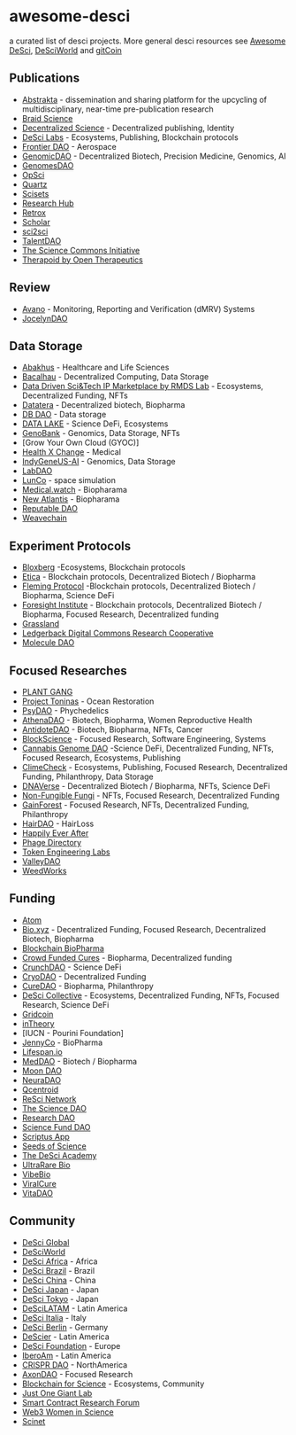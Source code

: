 # awesome-desci
a curated list of desci projects. More general desci resources see [Awesome DeSci](https://github.com/DeSciWorldDAO/awesome-desci#projects), [DeSciWorld](https://desci.world/) and [gitCoin](https://www.gitcoin.co/)

## Publications
- [Abstrakta](https://abstrakta.org/) - dissemination and sharing platform for the upcycling of multidisciplinary, near-time pre-publication research
- [Braid Science](https://mirror.xyz/0xC35e8f52006BE6A603A6a246FD13eFEA69B28a5b/vEFkDGUhVQbculeo86b8hCYx0c34b8M0yGUz5-cL7HI)
- [Decentralized Science](https://decentralized.science/) - Decentralized publishing, Identity
- [DeSci Labs](https://www.desci.com/) - Ecosystems, Publishing, Blockchain protocols
- [Frontier DAO](https://www.frontierdao.xyz/) - Aerospace
- [GenomicDAO](https://genomicdao.com/) - Decentralized Biotech, Precision Medicine, Genomics, AI
- [GenomesDAO](https://genomes.io/)
- [OpSci](https://www.opsci.io/)
- [Quartz](https://quartz.to/)
- [Scisets](https://www.linkedin.com/company/scisets/?trk=public_profile_topcard-current-company&originalSubdomain=uk)
- [Research Hub](https://www.researchhub.com/)
- [Retrox](https://orcidauth.vercel.app/)
- [Scholar](https://usescholar.org/)
- [sci2sci](https://www.sci2sci.com/)
- [TalentDAO](https://www.talentdao.io/)
- [The Science Commons Initiative](https://thesciencecommons.org/)
- [Therapoid by Open Therapeutics](https://therapoid.net/)

## Review
- [Avano](https://linktr.ee/Avano_io) - Monitoring, Reporting and Verification (dMRV) Systems
- [JocelynDAO](https://jocelyn.gosh.sh/)

## Data Storage
- [Abakhus](https://abakhus.io/) - Healthcare and Life Sciences
- [Bacalhau](https://www.bacalhau.org/) - Decentralized Computing, Data Storage
- [Data Driven Sci&Tech IP Marketplace by RMDS Lab](https://rmdsnft.com/) - Ecosystems, Decentralized Funding, NFTs
- [Datatera](https://www.datatera.se/) - Decentralized biotech, Biopharma
- [DB DAO](https://www.dbdao.xyz/) - Data storage
- [DATA LAKE](https://data-lake.co/) - Science DeFi, Ecosystems
- [GenoBank](https://genobank.io/) - Genomics, Data Storage, NFTs
- [Grow Your Own Cloud (GYOC)]
- [Health X Change](https://www.health-x-change.com/) - Medical
- [IndyGeneUS-AI](indygeneus.ai) - Genomics, Data Storage
- [LabDAO](https://labdao.xyz/)
- [LunCo](https://lunco.space/) - space simulation
- [Medical.watch](https://blog.medical.watch/) - Biopharama
- [New Atlantis](https://newatlantis.io/) - Biopharama
- [Reputable DAO](https://desci.world/project/638faed33eae12118581553e)
- [Weavechain](https://www.weavechain.com/)


## Experiment Protocols
- [Bloxberg](https://bloxberg.org/) -Ecosystems, Blockchain protocols
- [Etica](https://www.eticaprotocol.org/)  - Blockchain protocols, Decentralized Biotech / Biopharma
- [Fleming Protocol](https://flemingprotocol.io/) -Blockchain protocols, Decentralized Biotech / Biopharma, Science DeFi
- [Foresight Institute](https://foresight.org/) - Blockchain protocols, Decentralized Biotech / Biopharma, Focused Research, Decentralized funding
- [Grassland](https://www.grassland.network/)
- [Ledgerback Digital Commons Research Cooperative](https://www.ledgerback.xyz/)
- [Molecule DAO](https://www.molecule.to/)

## Focused Researches
- [PLANT GANG](https://plant-gang.webflow.io/)
- [Project Toninas](https://yaqupachauy.org/) - Ocean Restoration
- [PsyDAO](https://psydao.io/) - Phychedelics
- [AthenaDAO](https://www.athenadao.co/) - Biotech, Biopharma, Women Reproductive Health
- [AntidoteDAO](https://www.antidotedao.org/) - Biotech, Biopharma, NFTs, Cancer
- [BlockScience](https://block.science/) - Focused Research, Software Engineering, Systems
- [Cannabis Genome DAO](https://cannabisgeno.me/) -Science DeFi, Decentralized Funding, NFTs, Focused Research, Ecosystems, Publishing
- [ClimeCheck](https://climecheck.org/) - Ecosystems, Publishing, Focused Research, Decentralized Funding, Philanthropy, Data Storage
- [DNAVerse](https://dnaverse.io/) - Decentralized Biotech / Biopharma, NFTs, Science DeFi
- [Non-Fungible Fungi](https://www.fungiblefungi.xyz/) - NFTs, Focused Research, Decentralized Funding
- [GainForest](https://gainforest.app/) - Focused Research, NFTs, Decentralized Funding, Philanthropy
- [HairDAO](https://www.hairdao.xyz/) - HairLoss
- [Happily Ever After](https://hea.care/)
- [Phage Directory](https://phage.directory/)
- [Token Engineering Labs](https://www.tokenengineeringlabs.com/)
- [ValleyDAO](https://www.valleydao.bio/)
- [WeedWorks](https://www.weedworks.io/)


## Funding
- [Atom](https://atomprotocol.xyz/)
- [Bio.xyz](https://www.bio.xyz/) - Decentralized Funding, Focused Research, Decentralized Biotech, Biopharma
- [Blockchain BioPharma](https://www.linkedin.com/company/blockchain-biopharma/)
- [Crowd Funded Cures](https://crowdfundedcures.org/) - Biopharma, Decentralized funding
- [CrunchDAO](https://www.crunchdao.com/) - Science DeFi
- [CryoDAO](https://www.cryodao.org/) - Decentralized Funding
- [CureDAO](https://www.curedao.org/) - Biopharma, Philanthropy
- [DeSci Collective](https://mintable.app/DeSciCollective) - Ecosystems, Decentralized Funding, NFTs, Focused Research, Science DeFi
- [Gridcoin](https://gridcoin.us/)
- [inTheory](https://www.impact-finance.io/intheory)
- [IUCN - Pourini Foundation]
- [JennyCo](https://jennyco.com/) - BioPharma
- [Lifespan.io](https://www.lifespan.io/)
- [MedDAO](https://www.meddao.xyz/) - Biotech / Biopharma
- [Moon DAO](https://www.moondao.com/)
- [NeuraDAO](https://neuradao.to/)
- [Qcentroid](https://qcentroid.xyz/)
- [ReSci Network](https://rescinetwork.notion.site/Homebase-961912d30a774a9299d7cef1c46b08f6)
- [The Science DAO](https://thesciencedao.io/)
- [Research DAO](https://researchdao.io/)
- [Science Fund DAO](https://www.sciencefund.io/dao )
- [Scriptus App](https://scriptus.app/)
- [Seeds of Science](https://www.theseedsofscience.org/)
- [The DeSci Academy](https://www.desci.academy/)
- [UltraRare Bio](https://www.ultrarare.bio/)
- [VibeBio](https://www.vibebio.com/)
- [ViralCure](https://www.viralcure.org/)
- [VitaDAO](https://www.vitadao.com/)

## Community
- [DeSci Global](https://www.desci.global/)
- [DeSciWorld](https://desci.world/)
- [DeSci Africa](https://mirror.xyz/0xcE75b62f12ae1F891bA6222c52a630aa36127142/ysCdhI9uUxMEOfuWoWv1xSWKRCWho7wD8BIJl7tOMrM) -  Africa
- [DeSci Brazil](https://mobile.twitter.com/DeSciBrazil) - Brazil
- [DeSci China](https://www.descichina.org/) - China
- [DeSci Japan](https://twitter.com/descijapan?lang=es) - Japan
- [DeSci Tokyo](https://desci-tokyo.jp/) - Japan
- [DeSciLATAM](https://descilatam.org/) - Latin America
- [DeSci Italia](https://twitter.com/DeSciItalia) - Italy
- [DeSci Berlin]() - Germany
- [DeScier](https://twitter.com/desciers) - Latin America
- [DeSci Foundation](https://descifoundation.org/) - Europe
- [IberoAm](https://iberoam.xyz/) - Latin America
- [CRISPR DAO](https://mobile.twitter.com/crisprdao) - NorthAmerica
- [AxonDAO](https://www.axondao.io/) - Focused Research
- [Blockchain for Science](https://www.blockchainforscience.com/) - Ecosystems, Community
- [Just One Giant Lab](https://app.jogl.io/)
- [Smart Contract Research Forum](https://www.smartcontractresearch.org/)
- [Web3 Women in Science](https://womeninscience.xyz/)
- [Scinet](https://www.scinet.one/)
